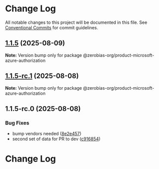 # Change Log

All notable changes to this project will be documented in this file.
See [Conventional Commits](https://conventionalcommits.org) for commit guidelines.

## [1.1.5](https://github.com/zerobias-org/product/compare/@zerobias-org/product-microsoft-azure-authorization@1.1.5-rc.1...@zerobias-org/product-microsoft-azure-authorization@1.1.5) (2025-08-09)

**Note:** Version bump only for package @zerobias-org/product-microsoft-azure-authorization





## [1.1.5-rc.1](https://github.com/zerobias-org/product/compare/@zerobias-org/product-microsoft-azure-authorization@1.1.5-rc.0...@zerobias-org/product-microsoft-azure-authorization@1.1.5-rc.1) (2025-08-08)

**Note:** Version bump only for package @zerobias-org/product-microsoft-azure-authorization





## 1.1.5-rc.0 (2025-08-08)


### Bug Fixes

* bump vendors needed ([8e2e457](https://github.com/zerobias-org/product/commit/8e2e457e0b5d7141a05e8f2c178bc2854f2b7178))
* second set of data for PR to dev ([c916854](https://github.com/zerobias-org/product/commit/c916854bcf229b1c2042ffdea18472d66a061aaf))





# Change Log
